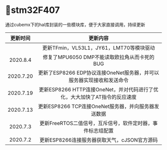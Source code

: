 # 🔨stm32F407
通过cubemx下的hal库封装的一些模块库，便于大家直接调用，持续更新

| 更新时间  |                           更新内容                           |
| :-------: | :----------------------------------------------------------: |
|           |           更新TFmin，VL53L1，JY61，LMT70等模块驱动           |
| 2020.8.4  |         修复了MPU6050 DMP不能读取欧拉角从而卡死的BUG         |
| 2020.7.20 | 更新了ESP8266 EDP协议连接OneNet服务器，并可以服务器实现接收和发送命令 |
| 2020.7.19 | 更新ESP8266 HTTP连接OneNet，并对代码进行了优化，大大加快了AT指令的反应速度 |
| 2020.7.13 |     更新ESP8266 TCP连接OneNet服务器，并向服务器发送数据      |
| 2020.7.3  |  更新FreeRTOS二值信号，互斥信号，软件定时器，事件标志组配置  |
| 2020.7.2  |         更新ESP8266连接服务器获取天气，cJSON官方源码         |

